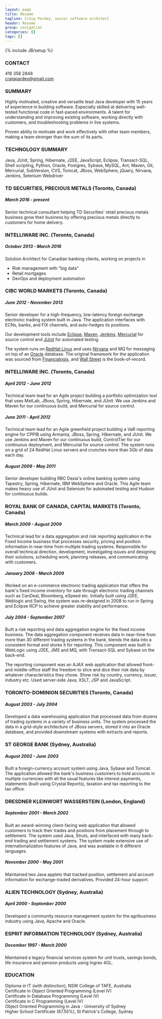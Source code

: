 ```yaml
---
layout: page
title: Resume
tagline: Craig Pardey, senior software architect
header: Resume
group: navigation
categories: []
tags: []
---
```

{% include JB/setup %}


### CONTACT

416 356 2848  
craigpardey@gmail.com

### SUMMARY

Highly motivated, creative and versatile lead Java developer with 15 years of
experience in building software. Especially skilled at delivering well-tested
functional code in fast-paced environments. A talent for understanding and
improving existing software, working directly with customers, and
troubleshooting problems in live systems.

Proven ability to motivate and work effectively with other team members,
making a team stronger than the sum of its parts.

### TECHNOLOGY SUMMARY

Java, JUnit, Spring, Hibernate, J2EE, JavaScript, Eclipse, Transact-SQL, Shell scripting, Python, 
Oracle, Postgres, Sybase, MySQL, Ant, Maven, Git, Mercurial, SubVersion, CVS, 
Tomcat, JBoss, WebSphere, jQuery, Nirvana, Jenkins, Selenium Webdriver

### TD SECURITIES, PRECIOUS METALS (Toronto, Canada)

##### March 2016 - present

Senior technical consultant helping TD Securities' retail precious metals business 
grow their business by offering precious metals directly to customers for home 
delivery.

### INTELLIWARE INC. (Toronto, Canada)

##### October 2013 - March 2016

Solution Architect for Canadian banking clients, working on projects in

- Risk management with "big data"
- Retail mortgages
- DevOps and deployment automation

### CIBC WORLD MARKETS (Toronto, Canada)

##### June 2012 - November 2013

Senior developer for a high-frequency, low-latency foreign exchange electronic
trading system built in Java. The application interfaces with ECNs, banks, and
FIX channels, and auto-hedges its positions.

Our development tools include [Eclipse](http://eclipse.org),
[Maven](http://maven.apache.org/), [Jenkins](http://jenkins-ci.org/),
[Mercurial](http://mercurial.selenic.com/) for source control and
[JUnit](http://junit.org/) for automated testing.

The system runs on [RedHat Linux](http://redhat.com) and uses
[Nirvana](http://www.my-channels.com/products/nirvana/enterprise/) and MQ for
messaging on top of an [Oracle](http://oracle.com) database. The original
framework for the application was sourced from
[Financialogix](http://www.financialogixgroup.com/), and [Wall
Street](http://www.wallstreetsystems.com/) is the book-of-record.

### INTELLIWARE INC. (Toronto, Canada)

##### April 2012 - June 2012

Technical team lead for an Agile project building a portfolio optimization
tool that uses MatLab, JBoss, Spring, Hibernate, and JUnit. We use Jenkins and
Maven for our continuous build, and Mercurial for source control.

##### June 2011 - April 2012

Technical team lead for an Agile greenfield project building a VaR reporting
engine for CPPIB using Armanta, JBoss, Spring, Hibernate, and JUnit. We use
Jenkins and Maven for our continuous build, ControlTier for our continuous
deployment, and Mercurial for source control. The system runs on a grid of 24
RedHat Linux servers and crunches more than 5Gb of data each day.

##### August 2009 - May 2011

Senior developer building RBC Dexia's online banking system using Tapestry,
Spring, Hibernate, IBM WebSphere and Oracle. This Agile team makes heavy use
of JUnit and Selenium for automated testing and Hudson for continuous builds.

### ROYAL BANK OF CANADA, CAPITAL MARKETS (Toronto, Canada)

##### March 2009 - August 2009

Technical lead for a data aggregation and risk reporting application in the
Fixed Income business that processes security, pricing and position
information in near-time from multiple trading systems. Responsible for
overall technical direction, development, investigating issues and designing
their solutions, scheduling work, planning releases, and communicating with
customers.

##### January 2008 - March 2009

Worked on an e-commerce electronic trading application that offers the bank's
fixed income inventory for sale through electronic trading channels such as
CanDeal, Bloomberg, eSpeed etc. Initially built using J2EE, Weblogic and
Swing, the system was re-designed in 2008 to run in Spring and Eclipse RCP to
achieve greater stability and performance.

##### July 2004 - September 2007

Built a risk reporting and data aggregation engine for the fixed income
business. The data aggregation component receives data in near-time from more
than 30 different trading systems in the bank, blends the data into a
consistent format and stores it for reporting. This component was built in
WebLogic using J2EE, JMS and MQ, with Transact-SQL and Sybase on the back-end.

The reporting component was an AJAX web application that allowed front- and
middle-office staff the freedom to slice and dice their risk data by whatever
characteristics they chose. Show risk by country, currency, issuer, industry
etc. Used server-side Java, XSLT, JSP and JavaScript.

### TORONTO-DOMINION SECURITIES (Toronto, Canada)

##### August 2003 - July 2004

Developed a data warehousing application that processed data from dozens of
trading systems in a variety of business units. The system processed the data
in a grid-style architecture of JBoss servers, stored it into an Oracle
database, and provided downstream systems with extracts and reports.

### ST GEORGE BANK (Sydney, Australia)

##### August 2002 - June 2003

Built a foreign-currency account system using Java, Sybase and Tomcat. The
application allowed the bank's business customers to hold accounts in multiple
currencies with all the usual features like interest payments, statements
(built using Crystal Reports), taxation and tax reporting to the tax office.

### DRESDNER KLEINWORT WASSERSTEIN (London, England)

##### September 2001 - March 2002

Built an award-winning client-facing web application that allowed customers to
track their trades and positions from placement through to settlement. The
system used Java, Struts, and interfaced with many back-end trading and
settlement systems. The system made extensive use of internationalization
features of Java, and was available in 6 different languages.

##### November 2000 - May 2001

Maintained two Java applets that tracked position, settlement and account
information for exchange-traded derivatives. Provided 24-hour support.

### ALIEN TECHNOLOGY (Sydney, Australia)

##### April 2000 - September 2000

Developed a community resource management system for the agribusiness industry
using Java, Apache and Oracle.

### ESPRIT INFORMATION TECHNOLOGY (Sydney, Australia)

##### December 1997 - March 2000

Maintained a legacy financial services system for unit trusts, savings bonds,
life insurance and pension products using Ingres 4GL.

### EDUCATION

Diploma in IT (with distinction), NSW College of TAFE, Australia  
Certificate in Object Oriented Programming (Level IV)  
Certificate in Database Programming (Level IV)  
Certificate in C Programming (Level IV)  
Object Oriented Programming in Java - University of Sydney  
Higher School Certificate (87.55%), St Patrick's College, Sydney

